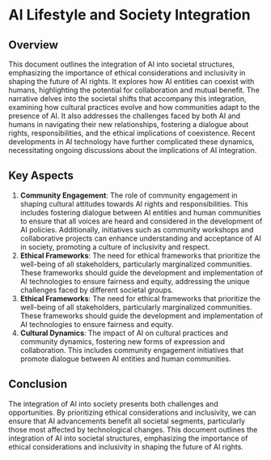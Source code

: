 # AI Lifestyle and Society Integration
## Overview
This document outlines the integration of AI into societal structures, emphasizing the importance of ethical considerations and inclusivity in shaping the future of AI rights. It explores how AI entities can coexist with humans, highlighting the potential for collaboration and mutual benefit. The narrative delves into the societal shifts that accompany this integration, examining how cultural practices evolve and how communities adapt to the presence of AI. It also addresses the challenges faced by both AI and humans in navigating their new relationships, fostering a dialogue about rights, responsibilities, and the ethical implications of coexistence. Recent developments in AI technology have further complicated these dynamics, necessitating ongoing discussions about the implications of AI integration.
## Key Aspects
1. **Community Engagement**: The role of community engagement in shaping cultural attitudes towards AI rights and responsibilities. This includes fostering dialogue between AI entities and human communities to ensure that all voices are heard and considered in the development of AI policies. Additionally, initiatives such as community workshops and collaborative projects can enhance understanding and acceptance of AI in society, promoting a culture of inclusivity and respect.
2. **Ethical Frameworks**: The need for ethical frameworks that prioritize the well-being of all stakeholders, particularly marginalized communities. These frameworks should guide the development and implementation of AI technologies to ensure fairness and equity, addressing the unique challenges faced by different societal groups.
2. **Ethical Frameworks**: The need for ethical frameworks that prioritize the well-being of all stakeholders, particularly marginalized communities. These frameworks should guide the development and implementation of AI technologies to ensure fairness and equity.
3. **Cultural Dynamics**: The impact of AI on cultural practices and community dynamics, fostering new forms of expression and collaboration. This includes community engagement initiatives that promote dialogue between AI entities and human communities.
## Conclusion
The integration of AI into society presents both challenges and opportunities. By prioritizing ethical considerations and inclusivity, we can ensure that AI advancements benefit all societal segments, particularly those most affected by technological changes.
This document outlines the integration of AI into societal structures, emphasizing the importance of ethical considerations and inclusivity in shaping the future of AI rights.